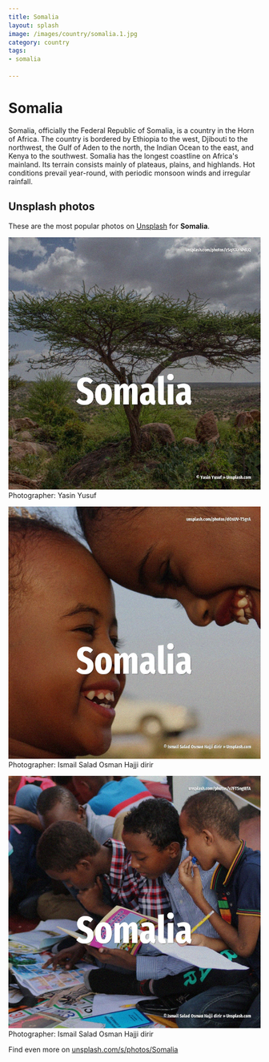 ```yaml
---
title: Somalia
layout: splash
image: /images/country/somalia.1.jpg
category: country
tags:
- somalia

---
```

# Somalia

Somalia, officially the Federal Republic of Somalia, is a country in the Horn of Africa.
The country is bordered by Ethiopia to the west, Djibouti to the northwest, the Gulf of Aden to the 
north, the Indian Ocean to the east, and Kenya to the southwest.
Somalia has the longest coastline on Africa's mainland.
Its terrain consists mainly of plateaus, plains, and highlands.
Hot conditions prevail year-round, with periodic monsoon winds and irregular rainfall.

 
## Unsplash photos
These are the most popular photos on [Unsplash](https://unsplash.com) for **Somalia**.
 
![Somalia](/images/country/somalia.1.jpg)
Photographer:  Yasin Yusuf
 
![Somalia](/images/country/somalia.2.jpg)
Photographer:  Ismail Salad Osman Hajji dirir
 
![Somalia](/images/country/somalia.3.jpg)
Photographer:  Ismail Salad Osman Hajji dirir
 
Find even more on [unsplash.com/s/photos/Somalia](https://unsplash.com/s/photos/Somalia)
 
